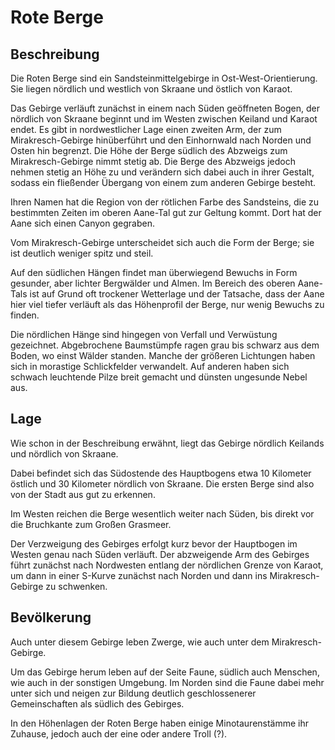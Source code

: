 # Rote Berge
## Beschreibung
Die Roten Berge sind ein Sandsteinmittelgebirge in Ost-West-Orientierung. 
Sie liegen nördlich und westlich von Skraane und östlich von Karaot.

Das Gebirge verläuft zunächst in einem nach Süden geöffneten Bogen, der nördlich von Skraane beginnt und im Westen zwischen Keiland und Karaot endet.
Es gibt in nordwestlicher Lage einen zweiten Arm, der zum Mirakresch-Gebirge hinüberführt und den Einhornwald nach Norden und Osten hin begrenzt.
Die Höhe der Berge südlich des Abzweigs zum Mirakresch-Gebirge nimmt stetig ab.
Die Berge des Abzweigs jedoch nehmen stetig an Höhe zu und verändern sich dabei auch in ihrer Gestalt, sodass ein fließender Übergang von einem zum anderen Gebirge besteht.

Ihren Namen hat die Region von der rötlichen Farbe des Sandsteins, die zu bestimmten Zeiten im oberen Aane-Tal gut zur Geltung kommt. 
Dort hat der Aane sich einen Canyon gegraben.

Vom Mirakresch-Gebirge unterscheidet sich auch die Form der Berge; sie ist deutlich weniger spitz und steil.

Auf den südlichen Hängen findet man überwiegend Bewuchs in Form gesunder, aber lichter Bergwälder und Almen.
Im Bereich des oberen Aane-Tals ist auf Grund oft trockener Wetterlage und der Tatsache, dass der Aane hier viel tiefer verläuft als das Höhenprofil der Berge, nur wenig Bewuchs zu finden.

Die nördlichen Hänge sind hingegen von Verfall und Verwüstung gezeichnet. 
Abgebrochene Baumstümpfe ragen grau bis schwarz aus dem Boden, wo einst Wälder standen.
Manche der größeren Lichtungen haben sich in morastige Schlickfelder verwandelt. 
Auf anderen haben sich schwach leuchtende Pilze breit gemacht und dünsten ungesunde Nebel aus.

## Lage
Wie schon in der Beschreibung erwähnt, liegt das Gebirge nördlich Keilands und nördlich von Skraane. 

Dabei befindet sich das Südostende des Hauptbogens etwa 10 Kilometer östlich und 30 Kilometer nördlich von Skraane.
Die ersten Berge sind also von der Stadt aus gut zu erkennen.

Im Westen reichen die Berge wesentlich weiter nach Süden, bis direkt vor die Bruchkante zum Großen Grasmeer.

Der Verzweigung des Gebirges erfolgt kurz bevor der Hauptbogen im Westen genau nach Süden verläuft.
Der abzweigende Arm des Gebirges führt zunächst nach Nordwesten entlang der nördlichen Grenze von Karaot, um dann in einer S-Kurve zunächst nach Norden und dann ins Mirakresch-Gebirge zu schwenken.

## Bevölkerung
Auch unter diesem Gebirge leben Zwerge, wie auch unter dem Mirakresch-Gebirge.

Um das Gebirge herum leben auf der Seite Faune, südlich auch Menschen, wie auch in der sonstigen Umgebung.
Im Norden sind die Faune dabei mehr unter sich und neigen zur Bildung deutlich geschlossenerer Gemeinschaften als südlich des Gebirges.

In den Höhenlagen der Roten Berge haben einige Minotaurenstämme ihr Zuhause, jedoch auch der eine oder andere Troll (?).
